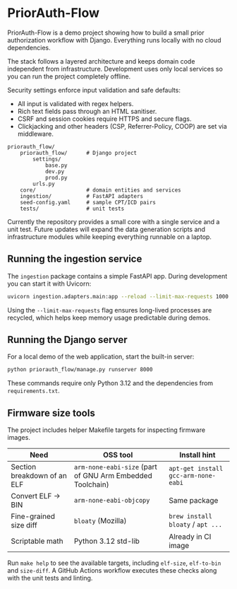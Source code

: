 # PriorAuth-Flow

PriorAuth-Flow is a demo project showing how to build a small prior authorization workflow with Django. Everything runs locally with no cloud dependencies.

The stack follows a layered architecture and keeps domain code independent from infrastructure. Development uses only local services so you can run the project completely offline.

Security settings enforce input validation and safe defaults:

- All input is validated with regex helpers.
- Rich text fields pass through an HTML sanitiser.
- CSRF and session cookies require HTTPS and secure flags.
- Clickjacking and other headers (CSP, Referrer-Policy, COOP) are set via middleware.

```
priorauth_flow/
    priorauth_flow/      # Django project
        settings/
            base.py
            dev.py
            prod.py
        urls.py
    core/                # domain entities and services
    ingestion/           # FastAPI adapters
    seed-config.yaml     # sample CPT/ICD pairs
    tests/               # unit tests
```

Currently the repository provides a small core with a single service and a unit test. Future updates will expand the data generation scripts and infrastructure modules while keeping everything runnable on a laptop.

## Running the ingestion service

The `ingestion` package contains a simple FastAPI app. During development you
can start it with Uvicorn:

```bash
uvicorn ingestion.adapters.main:app --reload --limit-max-requests 1000
```

Using the `--limit-max-requests` flag ensures long-lived processes are
recycled, which helps keep memory usage predictable during demos.

## Running the Django server

For a local demo of the web application, start the built-in server:

```bash
python priorauth_flow/manage.py runserver 8000
```

These commands require only Python 3.12 and the dependencies from
`requirements.txt`.

## Firmware size tools

The project includes helper Makefile targets for inspecting firmware images.

| Need | OSS tool | Install hint |
| ---- | -------- | ------------ |
| Section breakdown of an ELF | `arm-none-eabi-size` (part of GNU Arm Embedded Toolchain) | `apt-get install gcc-arm-none-eabi` |
| Convert ELF → BIN | `arm-none-eabi-objcopy` | Same package |
| Fine-grained size diff | `bloaty` (Mozilla) | `brew install bloaty` / `apt ...` |
| Scriptable math | Python 3.12 std-lib | Already in CI image |

Run `make help` to see the available targets, including `elf-size`, `elf-to-bin` and `size-diff`. A GitHub Actions workflow executes these checks along with the unit tests and linting.

